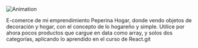 ![Animation](./public/img-products/proyectoReact.gif)

E-comerce de mi emprendimiento Peperina Hogar, donde vendo objetos de decoración y hogar, con el concepto de lo hogareño y  simple.
Utilice por ahora pocos productos que cargue en data como array, y solos dos categorías, aplicando lo aprendido en el curso de React.git